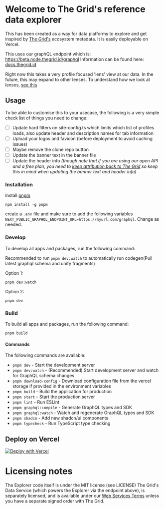 # Welcome to The Grid's reference data explorer

This has been created as a way for data platforms to explore and get inspired by [The Grid's](https://thegrid.id/) ecosystem metadata. It is easily deployable on Vercel.

This uses our graphQL endpoint which is: https://beta.node.thegrid.id/graphql
Information can be found here: [docs.thegrid.id](https://docs.thegrid.id/)

Right now this takes a very profile focused 'lens' view at our data. In the future, this may expand to other lenses. To understand how we look at lenses, [see this](https://docs.thegrid.id/lenses-at-the-grid-18)

## Usage

To be able to customise this to your usecase, the following is a very simple check list of things you need to change:

- [ ] Update hard filters on site-config.ts which limits which list of profiles loads, also update header and description names for tab information
- [ ] Upload your logos and favicon (before deployment to avoid caching issues)
- [ ] Maybe remove the clone repo button
- [ ] Update the banner text in the banner file
- [ ] Update the header info
      _(though note that if you are using our open API and a free plan, you need to [keep attribution back to The Grid](https://thegrid.id/legal/web-services-terms) so keep this in mind when updating the banner text and header info)_

### Installation

Install [pnpm](https://pnpm.io/installation)

```
npm install -g pnpm
```

create a `.env` file and make sure to add the following variables `NEXT_PUBLIC_GRAPHQL_ENDPOINT_URL=https://myurl.com/graphql`. Change as needed.

### Develop

To develop all apps and packages, run the following command:

Recommended to run `pnpm dev:watch` to automatically run codegen(Pull latest graphql schema and unify fragments)

Option 1:

```
pnpm dev:watch
```

Option 2:

```
pnpm dev
```

### Build

To build all apps and packages, run the following command:

```
pnpm build
```

#### Commands

The following commands are available:

- `pnpm dev` - Start the development server
- `pnpm dev:watch` - (Recommended) Start development server and watch for GraphQL schema changes
- `pnpm download-config` - Download configuration file from the vercel storage if provided in the environment variables
- `pnpm build` - Build the application for production
- `pnpm start` - Start the production server
- `pnpm lint` - Run ESLint
- `pnpm graphql:compile` - Generate GraphQL types and SDK
- `pnpm graphql:watch` - Watch and regenerate GraphQL types and SDK
- `pnpm shadcn` - Add new shadcn/ui components
- `pnpm typecheck` - Run TypeScript type checking

## Deploy on Vercel

[![Deploy with Vercel](https://vercel.com/button)](https://vercel.com/new/clone?repository-url=https%3A%2F%2Fgithub.com%2FThe-Grid-Data%2FExplorer&env=LOAD_CONFIG_FROM_VERCEL_STORAGE,ADMIN_USER,ADMIN_PASSWORD,TRIGGER_REDEPLOY_HOOK_URL,BLOB_READ_WRITE_TOKEN,NEXT_PUBLIC_GRAPHQL_ENDPOINT_URL)

# Licensing notes

The Explorer code itself is under the MIT license (see LICENSE)
The Grid's Data Service (which powers the Explorer via the endpoint above), is separately licensed, and is available under our [Web Services Terms](https://thegrid.id/legal/web-services-terms) unless you have a separate signed order with The Grid.
